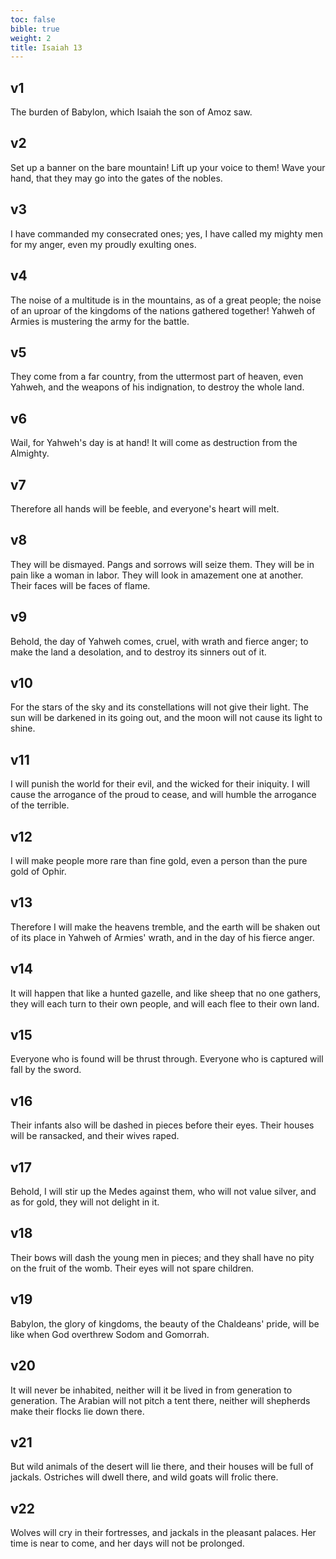 ```yaml
---
toc: false
bible: true
weight: 2
title: Isaiah 13
---
```




## v1 
The burden of Babylon, which Isaiah the son of Amoz saw. 

## v2 
Set up a banner on the bare mountain! Lift up your voice to them! Wave your hand, that they may go into the gates of the nobles. 

## v3 
I have commanded my consecrated ones; yes, I have called my mighty men for my anger, even my proudly exulting ones. 

## v4 
The noise of a multitude is in the mountains, as of a great people; the noise of an uproar of the kingdoms of the nations gathered together! Yahweh of Armies is mustering the army for the battle. 

## v5 
They come from a far country, from the uttermost part of heaven, even Yahweh, and the weapons of his indignation, to destroy the whole land. 

## v6 
Wail, for Yahweh's day is at hand! It will come as destruction from the Almighty. 

## v7 
Therefore all hands will be feeble, and everyone's heart will melt. 

## v8 
They will be dismayed. Pangs and sorrows will seize them. They will be in pain like a woman in labor. They will look in amazement one at another. Their faces will be faces of flame. 

## v9 
Behold, the day of Yahweh comes, cruel, with wrath and fierce anger; to make the land a desolation, and to destroy its sinners out of it. 

## v10 
For the stars of the sky and its constellations will not give their light. The sun will be darkened in its going out, and the moon will not cause its light to shine. 

## v11 
I will punish the world for their evil, and the wicked for their iniquity. I will cause the arrogance of the proud to cease, and will humble the arrogance of the terrible. 

## v12 
I will make people more rare than fine gold, even a person than the pure gold of Ophir. 

## v13 
Therefore I will make the heavens tremble, and the earth will be shaken out of its place in Yahweh of Armies' wrath, and in the day of his fierce anger. 

## v14 
It will happen that like a hunted gazelle, and like sheep that no one gathers, they will each turn to their own people, and will each flee to their own land. 

## v15 
Everyone who is found will be thrust through. Everyone who is captured will fall by the sword. 

## v16 
Their infants also will be dashed in pieces before their eyes. Their houses will be ransacked, and their wives raped. 

## v17 
Behold, I will stir up the Medes against them, who will not value silver, and as for gold, they will not delight in it. 

## v18 
Their bows will dash the young men in pieces; and they shall have no pity on the fruit of the womb. Their eyes will not spare children. 

## v19 
Babylon, the glory of kingdoms, the beauty of the Chaldeans' pride, will be like when God overthrew Sodom and Gomorrah. 

## v20 
It will never be inhabited, neither will it be lived in from generation to generation. The Arabian will not pitch a tent there, neither will shepherds make their flocks lie down there. 

## v21 
But wild animals of the desert will lie there, and their houses will be full of jackals. Ostriches will dwell there, and wild goats will frolic there. 

## v22 
Wolves will cry in their fortresses, and jackals in the pleasant palaces. Her time is near to come, and her days will not be prolonged.
